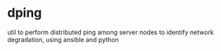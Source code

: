 # dping
util to perform distributed ping among server nodes to identify network degradation, using ansible and python
